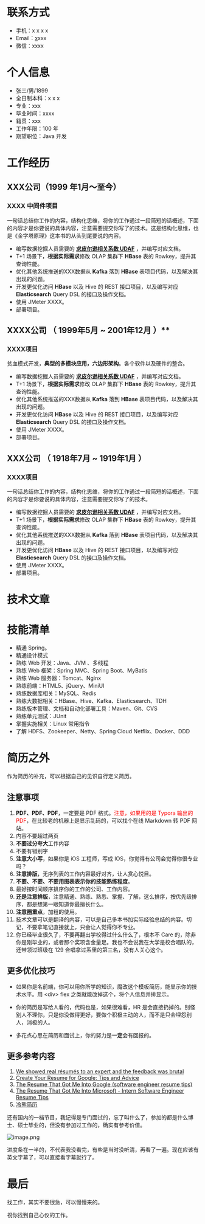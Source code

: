# **联系方式** 

- 手机：x x x x
- Email：[x](mailto:young1lin0108@gmail.com)xxx
- 微信：xxxx

# **个人信息**

- 张三/男/1899
- 全日制本科：x x x
- 专业：xxx
- 毕业时间：xxxx
- 籍贯：xxx
- 工作年限：100 年
- 期望职位：Java 开发

# **工作经历**

## **XXX公司（1999 年1月～至今）**

### XXXX 中间件项目

一句话总结你工作的内容，结构化思维，将你的工作通过一段简短的话概述，下面的内容才是你要说的具体内容，注意需要提交你写了的技术。这是结构化思维，也是《金字塔原理》这本书的从头到尾要说的内容。

- 编写数据挖掘人员需要的 **[求皮尔逊相关系数 UDAF](https://young1lin.me/2020/10/30/UDAF/)** ，并编写对应文档。
- T+1 场景下，**根据实际需求**修改 OLAP 集群下 **HBase** 表的 Rowkey，提升其查询性能。
- 优化其他系统推送的XXX数据从 **Kafka** 落到 **HBase** 表项目代码，以及解决其出现的问题。
- 开发更优化访问 **HBase** 以及 Hive 的 REST 接口项目，以及编写对应 **Elasticsearch** Query DSL 的接口及操作文档。
- 使用 JMeter XXXX。
- 部署项目。

## XXXX公司 （ 1999年5月 ~ 2001年12月 ）**

### **XXXX项目**

贫血模式开发，**典型的多模块应用，六边形架构**。各个软件以及硬件的整合。

- 编写数据挖掘人员需要的 **[求皮尔逊相关系数 UDAF](https://young1lin.me/2020/10/30/UDAF/)** ，并编写对应文档。
- T+1 场景下，**根据实际需求**修改 OLAP 集群下 **HBase** 表的 Rowkey，提升其查询性能。
- 优化其他系统推送的XXX数据从 **Kafka** 落到 **HBase** 表项目代码，以及解决其出现的问题。
- 开发更优化访问 **HBase** 以及 Hive 的 REST 接口项目，以及编写对应 **Elasticsearch** Query DSL 的接口及操作文档。
- 使用 JMeter XXXX。
- 部署项目。

## **XXX公司 （ 1918年7月 ~ 1919年1月 ）**

### **XXXX项目**

一句话总结你工作的内容，结构化思维，将你的工作通过一段简短的话概述，下面的内容才是你要说的具体内容，注意需要提交你写了的技术。

- 编写数据挖掘人员需要的 **[求皮尔逊相关系数 UDAF](https://young1lin.me/2020/10/30/UDAF/)** ，并编写对应文档。
- T+1 场景下，**根据实际需求**修改 OLAP 集群下 **HBase** 表的 Rowkey，提升其查询性能。
- 优化其他系统推送的XXX数据从 **Kafka** 落到 **HBase** 表项目代码，以及解决其出现的问题。
- 开发更优化访问 **HBase** 以及 Hive 的 REST 接口项目，以及编写对应 **Elasticsearch** Query DSL 的接口及操作文档。
- 使用 JMeter XXXX。
- 部署项目。

# **技术文章**



# **技能清单**

- 精通 Spring。
- 精通设计模式
- 熟练 Web 开发：Java、JVM 、多线程
- 熟练 Web 框架：Spring MVC、Spring Boot、MyBatis
- 熟练 Web 服务器：Tomcat、Nginx
- 熟练前端：HTML5、jQuery、MiniUI
- 熟练数据库相关：MySQL、Redis
- 熟练大数据相关：HBase、Hive、Kafka、Elasticsearch、TDH
- 熟练版本管理、文档和自动化部署工具：Maven、Git、CVS
- 熟练单元测试：JUnit
- 掌握实施相关：Linux 常用指令
- 了解 HDFS、Zookeeper、Netty、Spring Cloud Netflix、Docker、DDD





# 简历之外

作为简历的补充，可以根据自己的见识自行定义简历。

## 注意事项

1. **PDF、PDF、PDF**，一定要是 PDF 格式。<font color="red">注意，如果用的是 Typora 输出的 PDF</font>，在比较老的机器上是显示乱码的，可以找个在线 Markdown 转 PDF 网站。
2. 内容不要超过两页
3. **不要过分夸大**工作内容
4. 不要有错别字
5. **注意大小写**，如果你是 iOS 工程师，写成 IOS，你觉得有公司会觉得你很专业吗？
6. **注意排版**，无序列表的工作内容最好对齐，让人赏心悦目。
7. **不要、不要、不要用图表表示你的技能熟练程度**。
8. 最好按时间顺序排序你的工作的公司、工作内容。
9. **还是注意排版**，注意精通、熟练、熟悉、掌握、了解，这么排序，按优先级排序，都是想第一眼知道你最擅长什么。
10. **注意圈重点**，加粗的使用。
11. 技术文章可以是翻译的内容，可以是自己多本书加实际经验总结的内容。切记，不要拿笔记直接就上，只会让人觉得你不专业。
12. 你已经毕业很久了，不要再翻出学校得过什么什么了，根本不 Care 的，除非你是刚毕业的，或者那个奖项含金量足。我也不会说我在大学是校合唱队的，还带领过班级在 129 合唱拿过系里的第三名，没有人关心这个。

## 更多优化技巧

- 如果你是名前端，你可以用你所学的知识，魔改这个模板简历，能显示你的技术水平。用 \<div\>  flex 之类就能改掉这个，将个人信息并排显示。

- 你的简历是写给人看的，代码也是，如果很难看，HR 是会直接扔掉的。别怪别人不理你，只是你没做得更好，要做个积极主动的人，而不是只会埋怨别人，消极的人。

- 多花点心思在简历和面试上，你的努力是**一定**会有回报的。

## 更多参考内容

1. [We showed real résumés to an expert and the feedback was brutal](https://www.youtube.com/watch?v=VDFgGi-lrD0)
2. [Create Your Resume for Google: Tips and Advice](https://www.youtube.com/watch?v=BYUy1yvjHxE&t=60s)
3. [The Resume That Got Me Into Google (software engineer resume tips)](https://www.youtube.com/watch?v=aKjsy-b00QM&t=16s)
4. [The Resume That Got Me Into Microsoft - Intern Software Engineer Resume Tips](https://www.youtube.com/watch?v=8Stfdfcdt0E&t=447s)
5. [冷熊简历](http://cv.ftqq.com/#)

还有国内的一档节目，我记得是专门面试的，忘了叫什么了，参加的都是什么博士、硕士毕业的，但没有参加过工作的，确实有参考价值。

![image.png](https://i.loli.net/2021/09/06/HxWf3euLv86jYO5.png)

进度条在一半的，不代表我没看完，有些是当时没听清，再看了一遍。现在应该有英文字幕了，可以直接看字幕就行了。

# 最后

找工作，其实不要很急，可以慢慢来的。



祝你找到自己心仪的工作。

